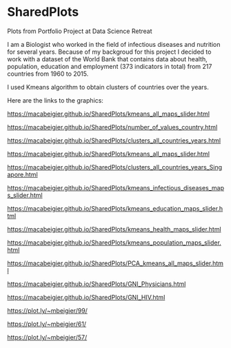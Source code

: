 # SharedPlots
Plots from Portfolio Project at Data Science Retreat

I am a Biologist who worked in the field of infectious diseases and nutrition for several years.
Because of my backgroud for this project I decided to work with a dataset of the World Bank that contains data about health, population, education and employment (373 indicators in total) from 217 countries from 1960 to 2015.

I used Kmeans algorithm to obtain clusters of countries over the years.

Here are the links to the graphics:

https://macabeigier.github.io/SharedPlots/kmeans_all_maps_slider.html

https://macabeigier.github.io/SharedPlots/number_of_values_country.html

https://macabeigier.github.io/SharedPlots/clusters_all_countries_years.html

https://macabeigier.github.io/SharedPlots/kmeans_all_maps_slider.html

https://macabeigier.github.io/SharedPlots/clusters_all_countries_years_Singapore.html

https://macabeigier.github.io/SharedPlots/kmeans_infectious_diseases_maps_slider.html

https://macabeigier.github.io/SharedPlots/kmeans_education_maps_slider.html

https://macabeigier.github.io/SharedPlots/kmeans_health_maps_slider.html

https://macabeigier.github.io/SharedPlots/kmeans_population_maps_slider.html

https://macabeigier.github.io/SharedPlots/PCA_kmeans_all_maps_slider.html

https://macabeigier.github.io/SharedPlots/GNI_Physicians.html

https://macabeigier.github.io/SharedPlots/GNI_HIV.html

https://plot.ly/~mbeigier/99/

https://plot.ly/~mbeigier/61/

https://plot.ly/~mbeigier/57/
